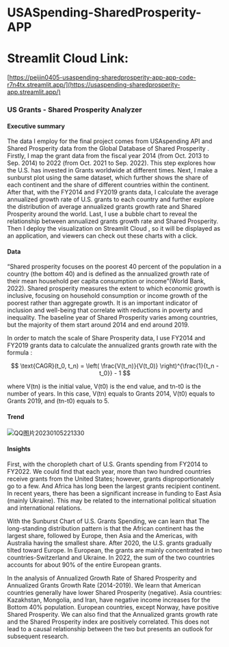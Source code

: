 # USASpending-SharedProsperity-APP
# Streamlit Cloud Link: 
[https://peijin0405-usaspending-sharedprosperity-app-app-code-r7n4tx.streamlit.app/](https://usaspending-sharedprosperity-app.streamlit.app/)

### US Grants - Shared Prosperity Analyzer
#### Executive summary
The data I employ for the final project comes from USAspending API  and Shared Prosperity data from the Global Database of Shared Prosperity . Firstly, I map the grant data from the fiscal year 2014 (from Oct. 2013 to Sep. 2014) to 2022 (from Oct. 2021 to Sep. 2022). This step explores how the U.S. has invested in Grants worldwide at different times. Next, I make a sunburst plot using the same dataset, which further shows the share of each continent and the share of different countries within the continent. After that, with the FY2014 and FY2019 grants data, I calculate the average annualized growth rate of U.S. grants to each country and further explore the distribution of average annualized grants growth rate and Shared Prosperity around the world. Last, I use a bubble chart to reveal the relationship between annualized grants growth rate and Shared Prosperity. Then I deploy the visualization on Streamlit Cloud , so it will be displayed as an application, and viewers can check out these charts with a click.

#### Data 
“Shared prosperity focuses on the poorest 40 percent of the population in a country (the bottom 40) and is defined as the annualized growth rate of their mean household per capita consumption or income”(World Bank, 2022). Shared prosperity measures the extent to which economic growth is inclusive, focusing on household consumption or income growth of the poorest rather than aggregate growth. It is an important indicator of inclusion and well-being that correlate with reductions in poverty and inequality. The baseline year of Shared Prosperity varies among countries, but the majority of them start around 2014 and end around 2019.  

In order to match the scale of Share Prosperity data, I use FY2014 and FY2019 grants data to calculate the annualized grants growth rate with the formula : 

$$
\text{CAGR}(t_0, t_n) = \left( \frac{V(t_n)}{V(t_0)} \right)^{\frac{1}{t_n - t_0}} - 1
$$

where V(tn) is the initial value, V(t0) is the end value, and tn-t0 is the number of years. In this case, V(tn) equals to Grants 2014, V(t0) equals to Grants 2019, and (tn-t0) equals to 5.

#### Trend 
![QQ图片20230105221330](https://user-images.githubusercontent.com/89746479/210922662-e2f99d39-863c-4167-aa16-d60d37f2f064.png)

#### Insights
First, with the choropleth chart of U.S. Grants spending from FY2014 to FY2022. We could find that each year, more than two hundred countries receive grants from the United States; however, grants disproportionately go to a few. And Africa has long been the largest grants recipient continent. In recent years, there has been a significant increase in funding to East Asia (mainly Ukraine). This may be related to the international political situation and international relations.

With the Sunburst Chart of U.S. Grants Spending, we can learn that The long-standing distribution pattern is that the African continent has the largest share, followed by Europe, then Asia and the Americas, with Australia having the smallest share. After 2020, the U.S. grants gradually tilted toward Europe. In European, the grants are mainly concentrated in two countries-Switzerland and Ukraine. In 2022, the sum of the two countries accounts for about 90% of the entire European grants. 

In the analysis of Annualized Growth Rate of Shared Prosperity and Annualized Grants Growth Rate (2014-2019). We learn that American countries generally have lower Shared Prosperity (negative). Asia countries: Kazakhstan, Mongolia, and Iran, have negative income increases for the Bottom 40% population. European countries, except Norway, have positive Shared Prosperity. We can also find that the Annualized grants growth rate and the Shared Prosperity index are positively correlated. This does not lead to a causal relationship between the two but presents an outlook for subsequent research.

